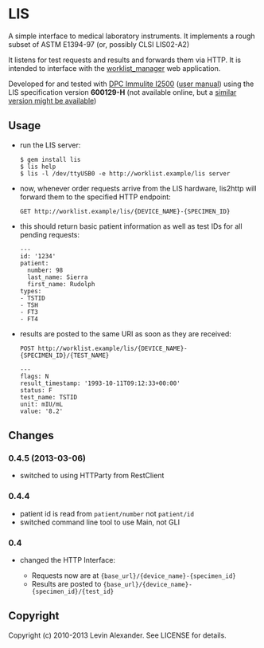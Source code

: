 # LIS

A simple interface to medical laboratory instruments. It implements a rough subset of ASTM E1394-97 (or, possibly CLSI LIS02-A2)

It listens for test requests and results and forwards them via HTTP.  It is intended to interface with the [worklist_manager](http://github.com/levinalex/worklist_manager) web application.


Developed for and tested with [DPC Immulite I2500][immulite] ([user manual][manual]) using the LIS specification version **600129-H** (not available online, but a [similar version might be
available][spec])

[immulite]: http://www.google.com/search?q=dpc+immulite+I2500
[manual]: http://sky2.ch/Doc/I2500.pdf
[spec]: http://www.google.com/search?q=dpc+lis+immulite+2000+filetype:pdf


## Usage

* run the LIS server:

    ```
    $ gem install lis
    $ lis help
    $ lis -l /dev/ttyUSB0 -e http://worklist.example/lis server
    ```

* now, whenever order requests arrive from the LIS hardware, lis2http will forward them to the specified HTTP endpoint:

    ```
    GET http://worklist.example/lis/{DEVICE_NAME}-{SPECIMEN_ID}
    ```

* this should return basic patient information as well as test IDs for all pending requests:

    ```
    ---
    id: '1234'
    patient:
      number: 98
      last_name: Sierra
      first_name: Rudolph
    types:
    - TSTID
    - TSH
    - FT3
    - FT4
    ```

* results are posted to the same URI as soon as they are received:

    ```
    POST http://worklist.example/lis/{DEVICE_NAME}-{SPECIMEN_ID}/{TEST_NAME}

    ---
    flags: N
    result_timestamp: '1993-10-11T09:12:33+00:00'
    status: F
    test_name: TSTID
    unit: mIU/mL
    value: '8.2'
    ```

## Changes

### 0.4.5 (2013-03-06)

* switched to using HTTParty from RestClient

### 0.4.4

* patient id is read from `patient/number` not `patient/id`
* switched command line tool to use Main, not GLI

### 0.4

* changed the HTTP Interface:

  * Requests now are at `{base_url}/{device_name}-{specimen_id}`
  * Results are posted to `{base_url}/{device_name}-{specimen_id}/{test_id}`


## Copyright

Copyright (c) 2010-2013 Levin Alexander. See LICENSE for details.
